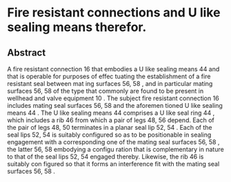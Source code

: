 # Fire resistant connections and U like sealing means therefor.

## Abstract
A fire resistant connection 16 that embodies a U like sealing means 44 and that is operable for purposes of effec tuating the establishment of a fire resistant seal between mat ing surfaces 56, 58 , and in particular mating surfaces 56, 58 of the type that commonly are found to be present in wellhead and valve equipment 10 . The subject fire resistant connection 16 includes mating seal surfaces 56, 58 and the aforemen tioned U like sealing means 44 . The U like sealing means 44 comprises a U like seal ring 44 , which includes a rib 46 from which a pair of legs 48, 56 depend. Each of the pair of legs 48, 50 terminates in a planar seal lip 52, 54 . Each of the seal lips 52, 54 is suitably configured so as to be positionable in sealing engagement with a corresponding one of the mating seal surfaces 56, 58 , the latter 56, 58 embodying a configu ration that is complementary in nature to that of the seal lips 52, 54 engaged thereby. Likewise, the rib 46 is suitably con figured so that it forms an interference fit with the mating seal surfaces 56, 58 .